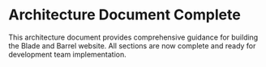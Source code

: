 # Architecture Document Complete

This architecture document provides comprehensive guidance for building the Blade and Barrel website. All sections are now complete and ready for development team implementation.
